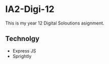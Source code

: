 # IA2-Digi-12

This is my year 12 Digital Soloutions asignment.

## Technolgy

- Express JS
- Sprightly
